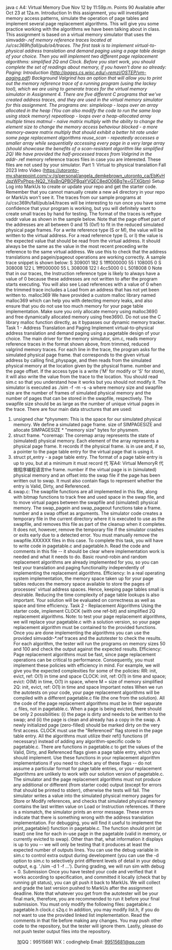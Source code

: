 java c
A4: Virtual Memory
Due Nov 12 by 11:59p.m.
Points 90
Available after Oct 23 at 12a.m.
Introduction
In this assignment, you will investigate memory access patterns, simulate the operation of page tables and implement several page replacement algorithms. This will give you some practice working with the algorithms we have been talking about in class.
This assignment is based on a virtual memory simulator that uses the simvaddr-*.ref memory reference traces located at /u/csc369h/fall/pub/a4/traces. The first task is to implement virtual-to-physical address translation and demand paging using a page table design of your choice. Then you will implement two different page replacement algorithms: simplified 2Q and Clock.
Before you start work, you should complete the set of readings about memory, if you haven't done so already:
Paging: Introduction (http://pages.cs.wisc.edu/~remzi/OSTEP/vm-paging.pdf)
Background
Valgrind has an option that will allow you to print out the memory reference trace of a running program (using the lackey tool), which we are using to generate traces for the virtual memory simulator in Assignment 4.
There are five different C programs that we've created address traces, and they are used in the virtual memory simulator for this assignment. The programs are:
simpleloop - loops over an array allocated in the heap (You can also modify the code to run the same loop using stack memory)
repeatloop - loops over a heap-allocated array multiple times
matmul - naive matrix multiply with the ability to change the element size to change the memory access behaviour
blocked - a more memory-aware matrix multiply that should exhibit a better hit rate under some page replacement algorithms
reuse_scan - repeatedly accesses a smaller array while sequentially accessing every page in a very large array (should showcase the benefits of a scan-resistant algorithm like simplified 2Q)
We have provided the half-processed traces from Valgrind in the addr-*.ref memory reference traces files in case you are interested. These files are not used by your simulator.
Part 1: Virtual to physical translation
Fall 2023 Intro Video (https://utoronto-my.sharepoint.com/:v:/g/personal/angela_demkebrown_utoronto_ca/EbKyHJpzWPxPhps-NQ2_Y4sBnQPBOPBgaYVQEC8edO06Bg?e=GTXGbm)
Setup
Log into MarkUs to create or update your repo and get the starter code. Remember that you cannot manually create a new a4 directory in your repo or MarkUs won't see it.
The traces from our sample programs at /u/csc369h/fall/pub/a4/traces will be interesting to run once you have some confidence that your program is working, but you will definitely want to create small traces by hand for testing.
The format of the traces is reftype vaddr value as shown in the sample below. Note that the page offset part of the addresses are all between 0 and 15 (0xf) to fit in the reduced simulated physical page frames. For a write reference type (S or M), the value will be written to the virtual address. For a read reference type (L or I) the value is the expected value that should be read from the virtual address. It should always be the same as the value in the most recent preceding write reference to the same virtual address. We use this to check that the address translations and pagein/pageout operations are working correctly. A sample trace snippet is shown below:
S 309001 182
S 1fff000000 55
I 108005 0
S 308008 122
L 1fff000000 55
L 308008 122
I 4cc5000 0
L 5018008 0
Note that in our traces, the Instruction reference type is likely to always have a value of 0 because these addresses are not written to after the program starts executing. You will also see Load references with a value of 0 when the trimmed trace includes a Load from an address that has not yet been written to.
malloc369
We have provided a custom malloc library named malloc369 which can help you with detecting memory leaks, and also ensure that you do not use too much memory for your page table implementation. Make sure you only allocate memory using malloc369() and free dynamically allocated memory using free369(). Do not use the C library malloc function directly, as it bypasses our dynamic memory tracker.
Task 1 - Address Translation and Paging
Implement virtual-to-physical address translation and demand paging using a pagetable design of your choice.
The main driver for the memory simulator, sim.c, reads memory reference traces in the format shown above, from trimmed, reduced valgrind memory traces. For each line in the trace, the program asks for the simulated physical page frame. that corresponds to the given virtual address by calling find_physpage, and then reads from the simulated physical memory at the location given by the physical frame. number and the page offset. If the access type is a write ('M' for modify or 'S' for store), it will also write the value from the trace to the location. You should read sim.c so that you understand how it works but you should not modify it.
The simulator is executed as ./sim -f  -m  -s  -a  where memory size and swapfile size are the number of frames of simulated physical memory and the number of pages that can be stored in the swapfile, respectively. The swapfile size should be as large as the number of unique virtual pages in the trace.
There are four main data structures that are used:
1. unsigned char *physmem: This is the space for our simulated physical memory. We define a simulated page frame. size of SIMPAGESIZE and allocate SIMPAGESIZE * "memory size" bytes for physmem.
2. struct frame. *coremap: The coremap array represents the state of (simulated) physical memory. Each element of the array represents a physical page frame. It records if the physical frame. is in use and, if so, a pointer to the page table entry for the virtual page that is using it.
3. struct pt_entry - a page table entry. The format of a page table entry is up to you, but at a minimum it must record 代 写A4: Virtual MemoryR
代做程序编程语言the frame. number if the virtual page is in (simulated) physical memory and an offset into the swap file if the page has been written out to swap. It must also contain flags to represent whether the entry is Valid, Dirty, and Referenced.
4. swap.c: The swapfile functions are all implemented in this file, along with bitmap functions to track free and used space in the swap file, and to move virtual pages between the swapfile and (simulated) physical memory. The swap_pagein and swap_pageout functions take a frame. number and a swap offset as arguments. The simulator code creates a temporary file in the current directory where it is executed to use as the swapfile, and removes this file as part of the cleanup when it completes. It does not, however, remove the temporary file if the simulator crashes or exits early due to a detected error. You must manually remove the swapfile.XXXXXX files in this case.
To complete this task, you will have to write code in pagetable.c and pagetable.h. Read the code and comments in this file -- it should be clear where implementation work is needed and what it needs to do. Basic round-robin and random replacement algorithms are already implemented for you, so you can test your translation and paging functionality independently of implementing the replacement algorithms.
Efficiency: In a real operating system implementation, the memory space taken up for your page tables reduces the memory space available to store the pages of processes' virtual address spaces. Hence, keeping page tables small is desirable. Reducing the time complexity of page table lookups is also important. Your solution will be evaluated on correctness as well as space and time efficiency.
Task 2 - Replacement Algorithms
Using the starter code, implement CLOCK (with one ref-bit) and simplified 2Q replacement algorithms.
Note: to test your page replacement algorithms, we will replace your pagetable.c with a solution version, so your page replacement algorithm must be contained to the provided functions.
Once you are done implementing the algorithms you can use the provided simvaddr-*.ref traces and the autotester to check the results. For each algorithm, the tester will run the programs on memory sizes 50 and 100 and check the output against the expected results.
Efficiency: Page replacement algorithms must be fast, since page replacement operations can be critical to performance. Consequently, you must implement these policies with efficiency in mind. For example, we will give you the expected complexities for some of the policies:
RR: init, evict, ref: O(1) in time and space
CLOCK: init, ref: O(1) in time and space; evict: O(M) in time, O(1) in space, where M = size of memory
simplified 2Q: init, evict, ref: O(1) in time and space
Important notes
When we run the autotests on your code, your page replacement algorithms will be compiled with a different pagetable.c file (the one from the solution). All the code of the page replacement algorithms must be in their separate .c files, not in pagetable.c.
When a page is being evicted, there should be only 2 possibilities: (i) the page is dirty and needs to be written to the swap; and (ii) the page is clean and already has a copy in the swap. A newly initialized page (zero-filled) should be marked dirty on the very first access.
CLOCK must use the "Referenced" flag stored in the page table entry. All the algorithms must utilize their ref() functions (if necessary) instead of adding any algorithm-specific code to pagetable.c. There are functions in pagetable.c to get the values of the Valid, Dirty, and Referenced flags given a page table entry, which you should implement. Use these functions in your replacement algorithm implementations if you need to check any of these flags -- do not assume a particular format for page table entries, or your replacement algorithms are unlikely to work with our solution version of pagetable.c.
The simulator and the page replacement algorithms must not produce any additional or different (from starter code) output (except for errors that should be printed to stderr), otherwise the tests will fail.
The simulator writes a value into the simulated physical memory pages for Store or Modify references, and checks that simulated physical memory contains the last written value on Load or Instruction references. If there is a mismatch, the simulator prints an error message. These errors indicate that there is something wrong with the address translation implementation.
For debugging, you will find it useful to implement the print_pagetable() function in pagetable.c. The function should print (at least) one line for each in-use page in the pagetable (valid in memory, or currently evicted to swap). Other than that, what information it displays is up to you -- we will only be testing that it produces at least the expected number of outputs lines.
You can use the debug variable in sim.c to control extra output during development (you can use the -d  option to sim.c to selectively print different levels of detail in your debug output, e.g. './sim -d 1 -f ...'). During grading, we will run sim with debug = 0.
Submission
Once you have tested your code and verified that it works according to specification, and committed it locally (check that by running git status), you can git push it back to MarkUs. We will collect and grade the last version pushed to MarkUs after the assignment deadline. Note that whatever you get from the autotester will be your final mark, therefore, you are recommended to run it before your final submission.
You must only modify the following files:
pagetable.c
pagetable.h
clock.c
s2q.c
In addition, you may modify list.h, if you do not want to use the provided linked list implementation. Read the comments in that file before making any changes.
You may push other code to the repository, but the tester will ignore them. Lastly, please do not push tester output files into the repository.





         
加QQ：99515681  WX：codinghelp  Email: 99515681@qq.com
